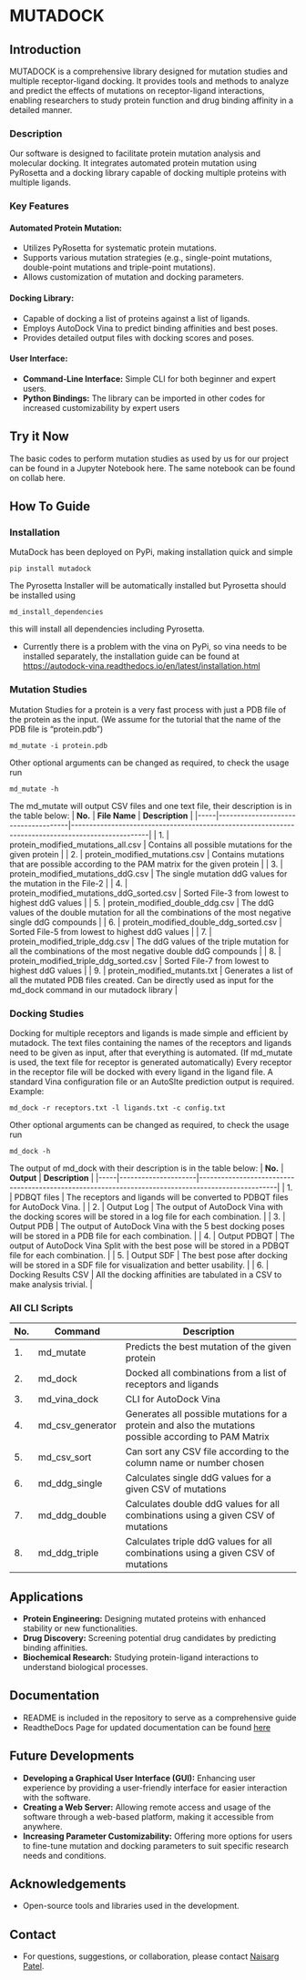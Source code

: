# MUTADOCK

## Introduction
MUTADOCK is a comprehensive library designed for mutation studies and multiple receptor-ligand docking. It provides tools and methods to analyze and predict the effects of mutations on receptor-ligand interactions, enabling researchers to study protein function and drug binding affinity in a detailed manner.

### Description
Our software is designed to facilitate protein mutation analysis and molecular docking. It integrates automated protein mutation using PyRosetta and a docking library capable of docking multiple proteins with multiple ligands. 

### Key Features
#### Automated Protein Mutation:
- Utilizes PyRosetta for systematic protein mutations.
- Supports various mutation strategies (e.g., single-point mutations, double-point mutations and triple-point mutations).
- Allows customization of mutation and docking parameters.
#### Docking Library:
- Capable of docking a list of proteins against a list of ligands.
- Employs AutoDock Vina to predict binding affinities and best poses.
- Provides detailed output files with docking scores and poses.
#### User Interface:
- **Command-Line Interface:** Simple CLI for both beginner and expert users.
- **Python Bindings:** The library can be imported in other codes for increased customizability by expert users


## Try it Now
The basic codes to perform mutation studies as used by us for our project can be found in a Jupyter Notebook here. The same notebook can be found on collab here.

## How To Guide

### Installation
MutaDock has been deployed on PyPi, making installation quick and simple
```
pip install mutadock
```

The Pyrosetta Installer will be automatically installed but Pyrosetta should be installed using
```
md_install_dependencies
```
this will install all dependencies including Pyrosetta.

- Currently there is a problem with the vina on PyPi, so vina needs to be installed separately, the installation guide can be found at https://autodock-vina.readthedocs.io/en/latest/installation.html


### Mutation Studies
Mutation Studies for a protein is a very fast process with just a PDB file of the protein as the input. (We assume for the tutorial that the name of the PDB file is “protein.pdb”)

```
md_mutate -i protein.pdb
```

Other optional arguments can be changed as required, to check the usage run 
```
md_mutate -h
```

The md_mutate will output CSV files and one text file, their description is in the table below:
| **No.** | **File Name**                           | **Description**                                                                                       |
|-----|-------------------------------------|---------------------------------------------------------------------------------------------------|
| 1.  | protein_modified_mutations_all.csv  | Contains all possible mutations for the given protein                                             |
| 2.  | protein_modified_mutations.csv      | Contains mutations that are possible according to the PAM matrix for the given protein            |
| 3.  | protein_modified_mutations_ddG.csv  | The single mutation ddG values for the mutation in the File-2                                      |
| 4.  | protein_modified_mutations_ddG_sorted.csv | Sorted File-3 from lowest to highest ddG values                                               |
| 5.  | protein_modified_double_ddg.csv     | The ddG values of the double mutation for all the combinations of the most negative single ddG compounds |
| 6.  | protein_modified_double_ddg_sorted.csv | Sorted File-5 from lowest to highest ddG values                                               |
| 7.  | protein_modified_triple_ddg.csv     | The ddG values of the triple mutation for all the combinations of the most negative double ddG compounds |
| 8.  | protein_modified_triple_ddg_sorted.csv | Sorted File-7 from lowest to highest ddG values                                               |
| 9.  | protein_modified_mutants.txt        | Generates a list of all the mutated PDB files created. Can be directly used as input for the md_dock command in our mutadock library |


### Docking Studies
Docking for multiple receptors and ligands is made simple and efficient by mutadock. The text files containing the names of the receptors and ligands need to be given as input, after that everything is automated. (If md_mutate is used, the text file for receptor is generated automatically)
Every receptor in the receptor file will be docked with every ligand in the ligand file. A standard Vina configuration file or an AutoSIte prediction output is required.
Example:
```
md_dock -r receptors.txt -l ligands.txt -c config.txt
```
Other optional arguments can be changed as required, to check the usage run 
```
md_dock -h
```
The output of md_dock with their description is in the table below:
| **No.** | **Output**              | **Description**                                                                                       |
|-----|---------------------|---------------------------------------------------------------------------------------------------|
| 1.  | PDBQT files         | The receptors and ligands will be converted to PDBQT files for AutoDock Vina.                     |
| 2.  | Output Log          | The output of AutoDock Vina with the docking scores will be stored in a log file for each combination. |
| 3.  | Output PDB          | The output of AutoDock Vina with the 5 best docking poses will be stored in a PDB file for each combination. |
| 4.  | Output PDBQT        | The output of AutoDock Vina Split with the best pose will be stored in a PDBQT file for each combination. |
| 5.  | Output SDF          | The best pose after docking will be stored in a SDF file for visualization and better usability.  |
| 6.  | Docking Results CSV | All the docking affinities are tabulated in a CSV to make analysis trivial.                       |


### All CLI Scripts
| **No.** | **Command**            | **Description**                                                                           |
|-----|--------------------|---------------------------------------------------------------------------------------|
| 1.  | md_mutate          | Predicts the best mutation of the given protein                                       |
| 2.  | md_dock            | Docked all combinations from a list of receptors and ligands                          |
| 3.  | md_vina_dock       | CLI for AutoDock Vina                                                                 |
| 4.  | md_csv_generator   | Generates all possible mutations for a protein and also the mutations possible according to PAM Matrix |
| 5.  | md_csv_sort        | Can sort any CSV file according to the column name or number chosen                   |
| 6.  | md_ddg_single      | Calculates single ddG values for a given CSV of mutations                             |
| 7.  | md_ddg_double      | Calculates double ddG values for all combinations using a given CSV of mutations      |
| 8.  | md_ddg_triple      | Calculates triple ddG values for all combinations using a given CSV of mutations      |


## Applications
- **Protein Engineering:** Designing mutated proteins with enhanced stability or new functionalities.
- **Drug Discovery:** Screening potential drug candidates by predicting binding affinities.
- **Biochemical Research:** Studying protein-ligand interactions to understand biological processes.


## Documentation
- README is included in the repository to serve as a comprehensive guide
- ReadtheDocs Page for updated documentation can be found [here](https://mutadock.readthedocs.io/en/latest/#)


## Future Developments
- **Developing a Graphical User Interface (GUI):** Enhancing user experience by providing a user-friendly interface for easier interaction with the software.
- **Creating a Web Server:** Allowing remote access and usage of the software through a web-based platform, making it accessible from anywhere.
- **Increasing Parameter Customizability:** Offering more options for users to fine-tune mutation and docking parameters to suit specific research needs and conditions.


## Acknowledgements
- Open-source tools and libraries used in the development.


## Contact
- For questions, suggestions, or collaboration, please contact [Naisarg Patel](mailto:naisarg.patel14@hotmail.com).
